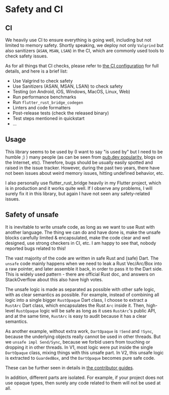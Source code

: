 # Safety and CI

## CI

We heavily use CI to ensure everything is going well, including but not limited to memory safety.
Shortly speaking, we deploy not only `Valgrind` but also sanitizers (`ASAN`, `MSAN`, `LSAN`) in the CI,
which are commonly used tools to check safety issues.

As for all things that CI checks,
please refer to [the CI configuration](https://github.com/fzyzcjy/flutter_rust_bridge/tree/master/.github/workflows)
for full details,
and here is a brief list:

* Use Valgrind to check safety
* Use Sanitizers (ASAN, MSAN, LSAN) to check safety
* Testing (on Android, iOS, Windows, MacOS, Linux, Web)
* Run performance benchmarks
* Run `flutter_rust_bridge_codegen`
* Linters and code formatters
* Post-release tests (check the released binary)
* Test steps mentioned in quickstart
* ...

## Usage

This library seems to be used by (I want to say "is used by" but I need to be humble ;) ) many people
(as can be seen from [pub.dev popularity](https://pub.dev/packages/flutter_rust_bridge), blogs on the Internet, etc).
Therefore, bugs should be usually easily spotted and raised in the issue tracker.
However, during the past two years, there have not been issues about weird memory issues, hitting undefined behavior, etc.

I also personally use flutter_rust_bridge heavily in my Flutter project,
which is in production and it works quite well.
If I observe any problems, I will surely fix it in this library,
but again I have not seen any safety-related issues.

## Safety of unsafe

It is inevitable to write unsafe code, as long as we want to use Rust with another language.
The thing we can do and have done is,
make the unsafe blocks carefully limited & encapsulated,
make the code clear and well designed, use strong checkers in CI, etc.
I am happy to see that, nobody reported bugs related to this!

The vast majority of the code are written in safe Rust and (safe) Dart.
The `unsafe` code mainly happens when we need to leak a Rust Vec/Arc/Box into a raw pointer,
and later assemble it back, in order to pass it to the Dart side.
This is widely used pattern - there are official Rust doc, and answers on StackOverflow about this also have high votes.

The unsafe logic is made as separated as possible with other safe logic, with as clear semantics as possible.
For example, instead of combining all logic into a single bigger `RustOpaque` Dart class,
I choose to extract a `RustArc` Dart class, which encapsulates the Rust `Arc` inside it.
Then, high-level `RustOpaque` logic will be safe as long as it uses `RustArc`'s public API,
and at the same time, `RustArc` is easy to audit because it has a clear semantics.

As another example, without extra work, `DartOpaque` is `!Send` and `!Sync`,
because the underlying objects really cannot be used in other threads.
But we `unsafe impl Send/Sync`, because we forbid users from touching or dropping it in other threads.
In V1, most logic were put inside the single `DartOpaque` class, mixing things with this unsafe part.
In V2, this unsafe logic is extracted to `GuardedBox`, and the `DartOpaque` becomes pure safe code.

These can be further seen in details in [the contributor guides](../contributing).

In addition, different parts are isolated. For example, if your project does not use opaque types,
then surely any code related to them will not be used at all.
